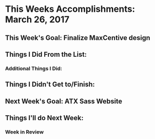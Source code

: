 # This Weeks Accomplishments: March 26, 2017

## This Week's Goal: Finalize MaxCentive design

## Things I Did From the List:

### Additional Things I Did:

## Things I Didn't Get to/Finish:

## Next Week's Goal: ATX Sass Website

## Things I'll do Next Week:

### Week in Review
